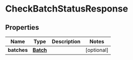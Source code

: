 

# CheckBatchStatusResponse


## Properties

| Name | Type | Description | Notes |
|------------ | ------------- | ------------- | -------------|
|**batches** | [**Batch**](Batch.md) |  |  [optional] |



